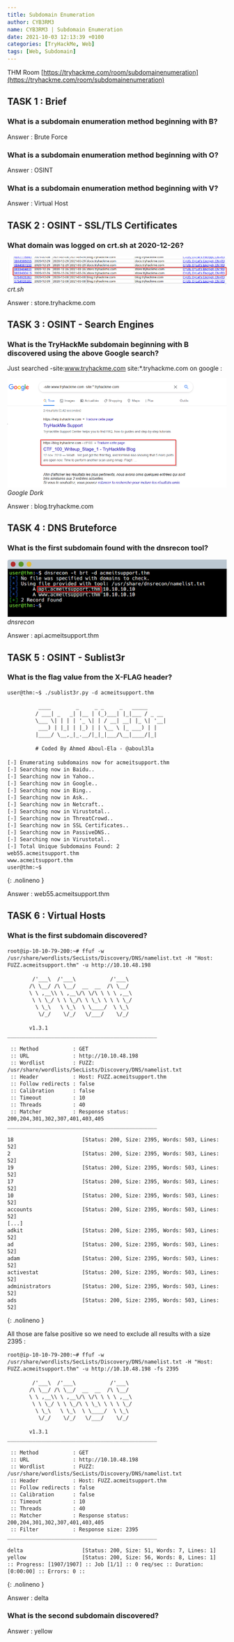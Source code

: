 ```yaml
---
title: Subdomain Enumeration 
author: CYB3RM3
name: CYB3RM3 | Subdomain Enumeration 
date: 2021-10-03 12:13:39 +0100
categories: [TryHackMe, Web]
tags: [Web, Subdomain]
---
```


THM Room [https://tryhackme.com/room/subdomainenumeration](https://tryhackme.com/room/subdomainenumeration)


## TASK 1 : Brief
### What is a subdomain enumeration method beginning with B?
Answer : Brute Force

### What is a subdomain enumeration method beginning with O?
Answer : OSINT

### What is a subdomain enumeration method beginning with V?
Answer : Virtual Host

## TASK 2 : OSINT - SSL/TLS Certificates
### What domain was logged on crt.sh at 2020-12-26? 

![crt.sh](/images/thm/subdomainenumeration/subdomainenumeration_1.png)
_crt.sh_

Answer : store.tryhackme.com

## TASK 3 : OSINT - Search Engines
### What is the TryHackMe subdomain beginning with B discovered using the above Google search?
Just searched -site:www.tryhackme.com  site:*.tryhackme.com on google :

![Google Dork](/images/thm/subdomainenumeration/subdomainenumeration_2.png)
_Google Dork_

Answer : blog.tryhackme.com

## TASK 4 : DNS Bruteforce 
### What is the first subdomain found with the dnsrecon tool?

![dnsrecon](/images/thm/subdomainenumeration/subdomainenumeration_3.png)
_dnsrecon_

Answer : api.acmeitsupport.thm

## TASK 5 : OSINT - Sublist3r 
###  What is the flag value from the X-FLAG header? 

```console
user@thm:~$ ./sublist3r.py -d acmeitsupport.thm

          ____        _     _ _     _   _____
         / ___| _   _| |__ | (_)___| |_|___ / _ __
         \___ \| | | | '_ \| | / __| __| |_ \| '__|
          ___) | |_| | |_) | | \__ \ |_ ___) | |
         |____/ \__,_|_.__/|_|_|___/\__|____/|_|

         # Coded By Ahmed Aboul-Ela - @aboul3la

[-] Enumerating subdomains now for acmeitsupport.thm
[-] Searching now in Baidu..
[-] Searching now in Yahoo..
[-] Searching now in Google..
[-] Searching now in Bing..
[-] Searching now in Ask..
[-] Searching now in Netcraft..
[-] Searching now in Virustotal..
[-] Searching now in ThreatCrowd..
[-] Searching now in SSL Certificates..
[-] Searching now in PassiveDNS..
[-] Searching now in Virustotal..
[-] Total Unique Subdomains Found: 2
web55.acmeitsupport.thm
www.acmeitsupport.thm
user@thm:~$ 
```
{: .nolineno }

Answer : web55.acmeitsupport.thm

## TASK 6 : Virtual Hosts 
### What is the first subdomain discovered?

```console
root@ip-10-10-79-200:~# ffuf -w /usr/share/wordlists/SecLists/Discovery/DNS/namelist.txt -H "Host: FUZZ.acmeitsupport.thm" -u http://10.10.48.198 

        /'___\  /'___\           /'___\       
       /\ \__/ /\ \__/  __  __  /\ \__/       
       \ \ ,__\\ \ ,__\/\ \/\ \ \ \ ,__\      
        \ \ \_/ \ \ \_/\ \ \_\ \ \ \ \_/      
         \ \_\   \ \_\  \ \____/  \ \_\       
          \/_/    \/_/   \/___/    \/_/       

       v1.3.1
________________________________________________

 :: Method           : GET
 :: URL              : http://10.10.48.198
 :: Wordlist         : FUZZ: /usr/share/wordlists/SecLists/Discovery/DNS/namelist.txt
 :: Header           : Host: FUZZ.acmeitsupport.thm
 :: Follow redirects : false
 :: Calibration      : false
 :: Timeout          : 10
 :: Threads          : 40
 :: Matcher          : Response status: 200,204,301,302,307,401,403,405
________________________________________________

18                      [Status: 200, Size: 2395, Words: 503, Lines: 52]
2                       [Status: 200, Size: 2395, Words: 503, Lines: 52]
19                      [Status: 200, Size: 2395, Words: 503, Lines: 52]
17                      [Status: 200, Size: 2395, Words: 503, Lines: 52]
10                      [Status: 200, Size: 2395, Words: 503, Lines: 52]
accounts                [Status: 200, Size: 2395, Words: 503, Lines: 52]
[...]
adkit                   [Status: 200, Size: 2395, Words: 503, Lines: 52]
ad                      [Status: 200, Size: 2395, Words: 503, Lines: 52]
adam                    [Status: 200, Size: 2395, Words: 503, Lines: 52]
activestat              [Status: 200, Size: 2395, Words: 503, Lines: 52]
administrators          [Status: 200, Size: 2395, Words: 503, Lines: 52]
ads                     [Status: 200, Size: 2395, Words: 503, Lines: 52]
```
{: .nolineno }

All those are false positive so we need to exclude all results with a size 2395 :

```console
root@ip-10-10-79-200:~# ffuf -w /usr/share/wordlists/SecLists/Discovery/DNS/namelist.txt -H "Host: FUZZ.acmeitsupport.thm" -u http://10.10.48.198 -fs 2395

        /'___\  /'___\           /'___\       
       /\ \__/ /\ \__/  __  __  /\ \__/       
       \ \ ,__\\ \ ,__\/\ \/\ \ \ \ ,__\      
        \ \ \_/ \ \ \_/\ \ \_\ \ \ \ \_/      
         \ \_\   \ \_\  \ \____/  \ \_\       
          \/_/    \/_/   \/___/    \/_/       

       v1.3.1
________________________________________________

 :: Method           : GET
 :: URL              : http://10.10.48.198
 :: Wordlist         : FUZZ: /usr/share/wordlists/SecLists/Discovery/DNS/namelist.txt
 :: Header           : Host: FUZZ.acmeitsupport.thm
 :: Follow redirects : false
 :: Calibration      : false
 :: Timeout          : 10
 :: Threads          : 40
 :: Matcher          : Response status: 200,204,301,302,307,401,403,405
 :: Filter           : Response size: 2395
________________________________________________

delta                   [Status: 200, Size: 51, Words: 7, Lines: 1]
yellow                  [Status: 200, Size: 56, Words: 8, Lines: 1]
:: Progress: [1907/1907] :: Job [1/1] :: 0 req/sec :: Duration: [0:00:00] :: Errors: 0 ::
```
{: .nolineno }

Answer : delta

### What is the second subdomain discovered?
Answer : yellow